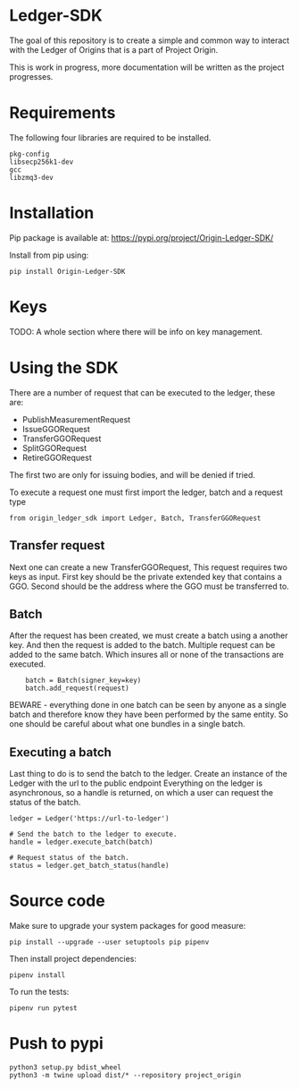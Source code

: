 
# Ledger-SDK

The goal of this repository is to create a simple and common way to interact with the Ledger of Origins that is a part of Project Origin.

This is work in progress, more documentation will be written as the project progresses.

# Requirements

The following four libraries are required to be installed.

    pkg-config
    libsecp256k1-dev
    gcc
    libzmq3-dev 

# Installation

Pip package is available at: https://pypi.org/project/Origin-Ledger-SDK/

Install from pip using:

    pip install Origin-Ledger-SDK

# Keys

TODO: A whole section where there will be info on key management.

# Using the SDK

There are a number of request that can be executed to the ledger, these are:

* PublishMeasurementRequest
* IssueGGORequest
* TransferGGORequest
* SplitGGORequest
* RetireGGORequest

The first two are only for issuing bodies, and will be denied if tried.

To execute a request one must first import the ledger, batch and a request type

    from origin_ledger_sdk import Ledger, Batch, TransferGGORequest



## Transfer request

Next one can create a new TransferGGORequest, This request requires two keys as input.
First key should be the private extended key that contains a GGO.
Second should be the address where the GGO must be transferred to.

    
## Batch

After the request has been created, we must create a batch using a another key.
And then the request is added to the batch.
Multiple request can be added to the same batch. Which insures all or none of the transactions are executed.

        batch = Batch(signer_key=key)
        batch.add_request(request)

BEWARE - everything done in one batch can be seen by anyone as a single batch and therefore know they have been performed by the same entity. So one should be careful about what one bundles in a single batch.

## Executing a batch

Last thing to do is to send the batch to the ledger.
Create an instance of the Ledger with the url to the public endpoint
Everything on the ledger is asynchronous, so a handle is returned, on which a user can request the status of the batch.

    ledger = Ledger('https://url-to-ledger')

    # Send the batch to the ledger to execute.
    handle = ledger.execute_batch(batch) 

    # Request status of the batch.
    status = ledger.get_batch_status(handle)


# Source code

Make sure to upgrade your system packages for good measure:
   
    pip install --upgrade --user setuptools pip pipenv

Then install project dependencies:

    pipenv install

To run the tests:
    
    pipenv run pytest


# Push to pypi

    python3 setup.py bdist_wheel
    python3 -m twine upload dist/* --repository project_origin
